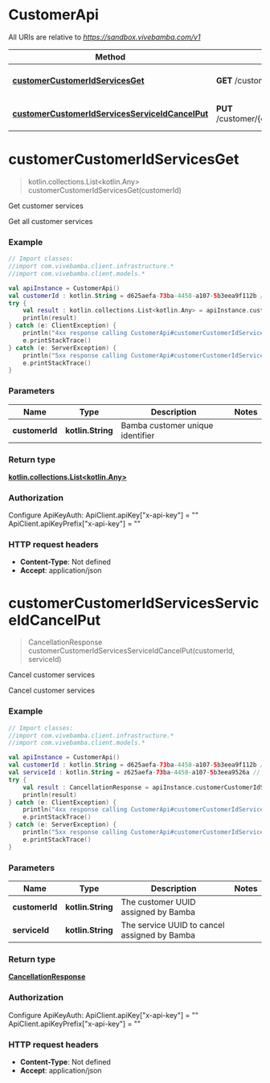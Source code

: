 # CustomerApi

All URIs are relative to *https://sandbox.vivebamba.com/v1*

Method | HTTP request | Description
------------- | ------------- | -------------
[**customerCustomerIdServicesGet**](CustomerApi.md#customerCustomerIdServicesGet) | **GET** /customer/{customerId}/services | Get customer services
[**customerCustomerIdServicesServiceIdCancelPut**](CustomerApi.md#customerCustomerIdServicesServiceIdCancelPut) | **PUT** /customer/{customerId}/services/{serviceId}/cancel | Cancel customer services


<a name="customerCustomerIdServicesGet"></a>
# **customerCustomerIdServicesGet**
> kotlin.collections.List&lt;kotlin.Any&gt; customerCustomerIdServicesGet(customerId)

Get customer services

Get all customer services

### Example
```kotlin
// Import classes:
//import com.vivebamba.client.infrastructure.*
//import com.vivebamba.client.models.*

val apiInstance = CustomerApi()
val customerId : kotlin.String = d625aefa-73ba-4458-a107-5b3eea9f112b // kotlin.String | Bamba customer unique identifier
try {
    val result : kotlin.collections.List<kotlin.Any> = apiInstance.customerCustomerIdServicesGet(customerId)
    println(result)
} catch (e: ClientException) {
    println("4xx response calling CustomerApi#customerCustomerIdServicesGet")
    e.printStackTrace()
} catch (e: ServerException) {
    println("5xx response calling CustomerApi#customerCustomerIdServicesGet")
    e.printStackTrace()
}
```

### Parameters

Name | Type | Description  | Notes
------------- | ------------- | ------------- | -------------
 **customerId** | **kotlin.String**| Bamba customer unique identifier |

### Return type

[**kotlin.collections.List&lt;kotlin.Any&gt;**](kotlin.Any.md)

### Authorization


Configure ApiKeyAuth:
    ApiClient.apiKey["x-api-key"] = ""
    ApiClient.apiKeyPrefix["x-api-key"] = ""

### HTTP request headers

 - **Content-Type**: Not defined
 - **Accept**: application/json

<a name="customerCustomerIdServicesServiceIdCancelPut"></a>
# **customerCustomerIdServicesServiceIdCancelPut**
> CancellationResponse customerCustomerIdServicesServiceIdCancelPut(customerId, serviceId)

Cancel customer services

Cancel customer services

### Example
```kotlin
// Import classes:
//import com.vivebamba.client.infrastructure.*
//import com.vivebamba.client.models.*

val apiInstance = CustomerApi()
val customerId : kotlin.String = d625aefa-73ba-4458-a107-5b3eea9f112b // kotlin.String | The customer UUID assigned by Bamba
val serviceId : kotlin.String = z625aefa-73ba-4458-a107-5b3eea9526a // kotlin.String | The service UUID to cancel assigned by Bamba
try {
    val result : CancellationResponse = apiInstance.customerCustomerIdServicesServiceIdCancelPut(customerId, serviceId)
    println(result)
} catch (e: ClientException) {
    println("4xx response calling CustomerApi#customerCustomerIdServicesServiceIdCancelPut")
    e.printStackTrace()
} catch (e: ServerException) {
    println("5xx response calling CustomerApi#customerCustomerIdServicesServiceIdCancelPut")
    e.printStackTrace()
}
```

### Parameters

Name | Type | Description  | Notes
------------- | ------------- | ------------- | -------------
 **customerId** | **kotlin.String**| The customer UUID assigned by Bamba |
 **serviceId** | **kotlin.String**| The service UUID to cancel assigned by Bamba |

### Return type

[**CancellationResponse**](CancellationResponse.md)

### Authorization


Configure ApiKeyAuth:
    ApiClient.apiKey["x-api-key"] = ""
    ApiClient.apiKeyPrefix["x-api-key"] = ""

### HTTP request headers

 - **Content-Type**: Not defined
 - **Accept**: application/json

